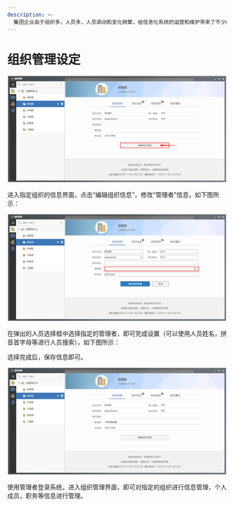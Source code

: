 ```yaml
---
description: >-
  集团企业由于组织多，人员多，人员调动和变化频繁，给信息化系统的运营和维护带来了不少的麻烦。比如人员离职后，需要他处理的流程怎么办，如果离职的人员是有专业职能的，一些系统设置都需要随之进行变化。诸如此类的频繁变化给信息化系统管理者，运维人员带来了不少的压力。O2OA支持将为每一个组织、流程设定管理者，在O2OA中，完全可以将组织信息的调整，人员的变动工作交给组织内的专人负责，以减小信息化部门整体运营
---
```


# 组织管理设定

![](../../../../.gitbook/assets/image%20%288%29.png)

进入指定组织的信息界面，点击“编辑组织信息”，修改“管理者”信息，如下图所示：

![](../../../../.gitbook/assets/image%20%2813%29.png)

在弹出的人员选择框中选择指定的管理者，即可完成设置（可以使用人员姓名，拼音首字母等进行人员搜索），如下图所示：

选择完成后，保存信息即可。

![](../../../../.gitbook/assets/image%20%2899%29.png)

使用管理者登录系统，进入组织管理界面，即可对指定的组织进行信息管理，个人成员，职务等信息进行管理。



